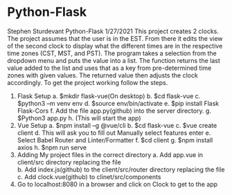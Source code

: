 # Python-Flask
Stephen Sturdevant
Python-Flask 1/27/2021
This project creates 2 clocks. The project assumes that the user is in the EST. From there it edits the view of the second clock to display what the different times are
in the respective time zones (CST, MST, and PST). The program takes a selection from the dropdown menu and puts the value into a list. The function returns the last value
added to the list and uses that as a key from pre-determined time zones with given values. The returned value then adjusts the clock accordingly. 
To get the project working follow the steps. 
1)	Flask Setup
a.	$mkdir flask-vue(On desktop)
b.	$cd flask-vue
c.	$python3 –m venv env
d.	$source env/bin/activate
e.	$pip install Flask Flask-Cors
f.	Add the file app.py(github) into the server directory. 
g.	$Python3 app.py
h.	(This will start the app)
2)	Vue Setup 
a.	$npm install –g @vue/cli
b.	$cd flask-vue
c.	$vue create client
d.	This will ask you to fill out Manually select features enter
e.	Select Babel Router and Linter/Formatter
f.	$cd client
g.	$npm install axios
h.	$npm run serve
3)	Adding My project files in the correct directory 
a.	Add app.vue in client/src directory replacing the file  
b.	Add index.js(github) to the client/src/router directory replacing the file
c.	Add clock.vue(github) to clinet/src/components
4)	 Go to localhost:8080 in a browser and click on Clock to get to the app
